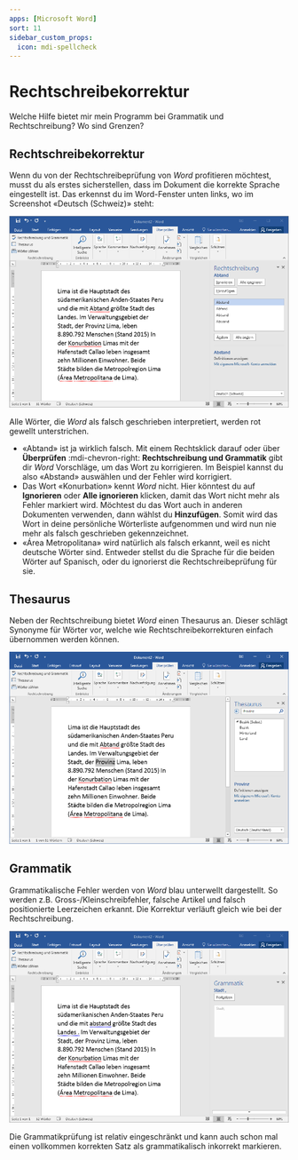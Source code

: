 ```yaml
---
apps: [Microsoft Word]
sort: 11
sidebar_custom_props:
  icon: mdi-spellcheck
---
```


# Rechtschreibekorrektur



Welche Hilfe bietet mir mein Programm bei Grammatik und Rechtschreibung? Wo sind Grenzen?


## Rechtschreibekorrektur

Wenn du von der Rechtschreibeprüfung von *Word* profitieren möchtest, musst du als erstes sicherstellen, dass im Dokument die korrekte Sprache eingestellt ist. Das erkennst du im Word-Fenster unten links, wo im Screenshot «Deutsch (Schweiz)» steht:

![Rechtschreibefehler korriegieren](./rechtschreibung.png)

Alle Wörter, die *Word* als falsch geschrieben interpretiert, werden rot gewellt unterstrichen.

* «Abtand» ist ja wirklich falsch. Mit einem Rechtsklick darauf oder über __Überprüfen__ :mdi-chevron-right: __Rechtschreibung und Grammatik__ gibt dir *Word* Vorschläge, um das Wort zu korrigieren. Im Beispiel kannst du also «Abstand» auswählen und der Fehler wird korrigiert.
* Das Wort «Konurbation» kennt *Word* nicht. Hier könntest du auf __Ignorieren__ oder __Alle ignorieren__ klicken, damit das Wort nicht mehr als Fehler markiert wird. Möchtest du das Wort auch in anderen Dokumenten verwenden, dann wählst du __Hinzufügen__. Somit wird das Wort in deine persönliche Wörterliste aufgenommen und wird nun nie mehr als falsch geschrieben gekennzeichnet.
* «Área Metropolitana» wird natürlich als falsch erkannt, weil es nicht deutsche Wörter sind. Entweder stellst du die Sprache für die beiden Wörter auf Spanisch, oder du ignorierst die Rechtschreibeprüfung für sie.

## Thesaurus
Neben der Rechtschreibung bietet *Word* einen Thesaurus an. Dieser schlägt Synonyme für Wörter vor, welche wie Rechtschreibekorrekturen einfach übernommen werden können.

![Benutzerdefinierte Anführungszeichen verwenden](./thesaurus.png)


## Grammatik
Grammatikalische Fehler werden von *Word* blau unterwellt dargestellt. So werden z.B. Gross-/Kleinschreibfehler, falsche Artikel und falsch positionierte Leerzeichen erkannt. Die Korrektur verläuft gleich wie bei der Rechtschreibung.

![Benutzerdefinierte Anführungszeichen verwenden](./grammatik.png)

Die Grammatikprüfung ist relativ eingeschränkt und kann auch schon mal einen vollkommen korrekten Satz als grammatikalisch inkorrekt markieren.
